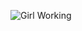 ![Girl Working](https://user-images.githubusercontent.com/74038190/212750155-3ceddfbd-19d3-40a3-87af-8d329c8323c4.gif)
